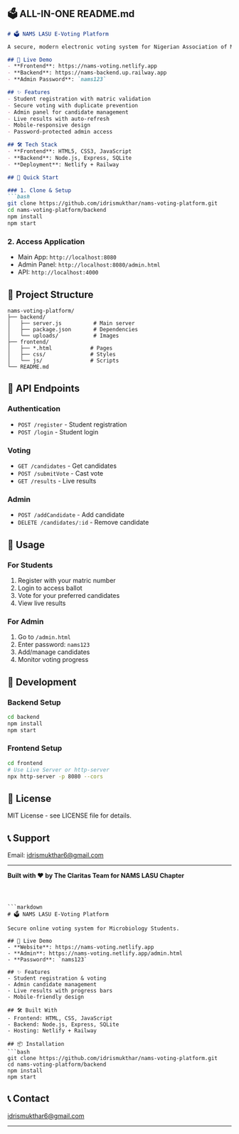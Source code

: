 

## 🗳️ **ALL-IN-ONE README.md**

```markdown
# 🗳️ NAMS LASU E-Voting Platform

A secure, modern electronic voting system for Nigerian Association of Microbiology Students, LASU Chapter.

## 🎯 Live Demo
- **Frontend**: https://nams-voting.netlify.app
- **Backend**: https://nams-backend.up.railway.app
- **Admin Password**: `nams123`

## ✨ Features
- Student registration with matric validation
- Secure voting with duplicate prevention
- Admin panel for candidate management
- Live results with auto-refresh
- Mobile-responsive design
- Password-protected admin access

## 🛠️ Tech Stack
- **Frontend**: HTML5, CSS3, JavaScript
- **Backend**: Node.js, Express, SQLite
- **Deployment**: Netlify + Railway

## 🚀 Quick Start

### 1. Clone & Setup
```bash
git clone https://github.com/idrismukthar/nams-voting-platform.git
cd nams-voting-platform/backend
npm install
npm start
```

### 2. Access Application
- Main App: `http://localhost:8080`
- Admin Panel: `http://localhost:8080/admin.html`
- API: `http://localhost:4000`

## 📁 Project Structure
```
nams-voting-platform/
├── backend/
│   ├── server.js          # Main server
│   ├── package.json       # Dependencies
│   └── uploads/           # Images
├── frontend/
│   ├── *.html            # Pages
│   ├── css/              # Styles
│   └── js/               # Scripts
└── README.md
```

## 📡 API Endpoints

### Authentication
- `POST /register` - Student registration
- `POST /login` - Student login

### Voting
- `GET /candidates` - Get candidates
- `POST /submitVote` - Cast vote
- `GET /results` - Live results

### Admin
- `POST /addCandidate` - Add candidate
- `DELETE /candidates/:id` - Remove candidate

## 👤 Usage

### For Students
1. Register with your matric number
2. Login to access ballot
3. Vote for your preferred candidates
4. View live results

### For Admin
1. Go to `/admin.html`
2. Enter password: `nams123`
3. Add/manage candidates
4. Monitor voting progress

## 🔧 Development

### Backend Setup
```bash
cd backend
npm install
npm start
```

### Frontend Setup
```bash
cd frontend
# Use Live Server or http-server
npx http-server -p 8080 --cors
```

## 📄 License
MIT License - see LICENSE file for details.

## 📞 Support
Email: idrismukthar6@gmail.com

---

**Built with ❤️  by The Claritas Team for NAMS LASU Chapter**
```



```markdown
# 🗳️ NAMS LASU E-Voting Platform

Secure online voting system for Microbiology Students.

## 🚀 Live Demo
- **Website**: https://nams-voting.netlify.app
- **Admin**: https://nams-voting.netlify.app/admin.html
- **Password**: `nams123`

## ✨ Features
- Student registration & voting
- Admin candidate management  
- Live results with progress bars
- Mobile-friendly design

## 🛠️ Built With
- Frontend: HTML, CSS, JavaScript
- Backend: Node.js, Express, SQLite
- Hosting: Netlify + Railway

## 📦 Installation
```bash
git clone https://github.com/idrismukthar/nams-voting-platform.git
cd nams-voting-platform/backend
npm install
npm start
```

## 📞 Contact
idrismukthar6@gmail.com

---

